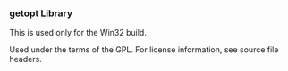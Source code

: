 ### getopt Library

This is used only for the Win32 build.

Used under the terms of the GPL. For license information, see source file headers.
